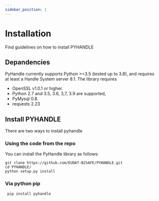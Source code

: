 ```yaml
---
sidebar_position: 1
---
```


# Installation

Find guidelines on how to install PYHANDLE

## Depandencies

PyHandle currently supports Python >=3.5 (tested up to 3.8), and requires at least a Handle System server 8.1. 
The library requires 
- OpenSSL v1.0.1 or higher. 
- Python 2.7 and 3.5, 3.6, 3,7, 3.9  are supported, 
- PyMysql 0.8.
- requests 2.23 

## Install PYHANDLE 

There are two ways to install pyhandle 

### Using the code from the repo 

You can install the PyHandle library as follows:

```mdx 
git clone https://github.com/EUDAT-B2SAFE/PYHANDLE.git
cd PYHANDLE/
python setup.py install
```

### Via python pip

```mdx 
 pip install pyhandle
```

